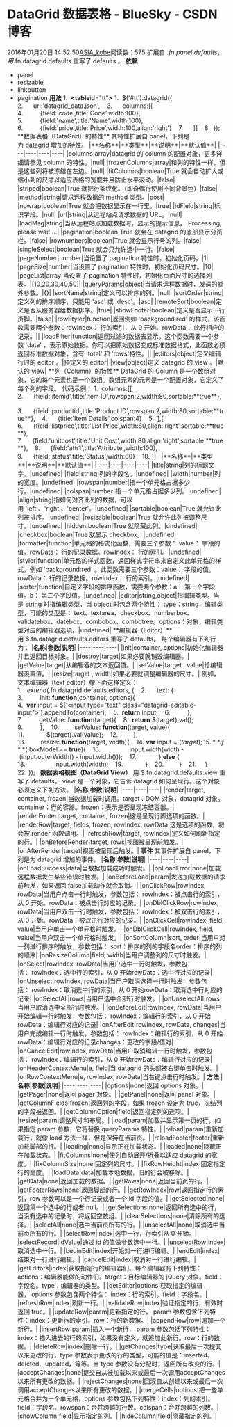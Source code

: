 # DataGrid  数据表格 - BlueSky - CSDN博客
2016年01月20日 14:52:50[ASIA_kobe](https://me.csdn.net/ASIA_kobe)阅读数：575
扩展自 $.fn.panel.defaults ，用 $.fn.datagrid.defaults 重写了 defaults 。
**依赖**
- panel
- resizable
- linkbutton
- pagination
**用法**
1.  **<table**id="tt"**></table>**
1.  $('#tt').datagrid({   
2.      url:'datagrid_data.json',   
3.      columns:[[   
4.          {field:'code',title:'Code',width:100},
   
5.          {field:'name',title:'Name',width:100},
   
6.          {field:'price',title:'Price',width:100,align:'right'}
   
7.      ]]   
8.  });  
**数据表格（DataGrid）的特性**
其特性扩展自 panel，下列是为 datagrid 增加的特性。
|**名称**|**类型**|**说明**|**默认值**|
|----|----|----|----|
|columns|array|datagrid 的 column 的配置对象，更多详细请参见 column 的特性。|null|
|frozenColumns|array|和列的特性一样，但是这些列将被冻结在左边。|null|
|fitColumns|boolean|True 就会自动扩大或缩小列的尺寸以适应表格的宽度并且防止水平滚动。|false|
|striped|boolean|True 就把行条纹化。（即奇偶行使用不同背景色）|false|
|method|string|请求远程数据的 method 类型。|post|
|nowrap|boolean|True 就会把数据显示在一行里。|true|
|idField|string|标识字段。|null|
|url|string|从远程站点请求数据的 URL。|null|
|loadMsg|string|当从远程站点加载数据时，显示的提示信息。|Processing, please wait …|
|pagination|boolean|True 就会在 datagrid 的底部显示分页栏。|false|
|rownumbers|boolean|True 就会显示行号的列。|false|
|singleSelect|boolean|True 就会只允许选中一行。|false|
|pageNumber|number|当设置了 pagination 特性时，初始化页码。|1|
|pageSize|number|当设置了 pagination 特性时，初始化页码尺寸。|10|
|pageList|array|当设置了 pagination 特性时，初始化页面尺寸的选择列表。|[10,20,30,40,50]|
|queryParams|object|当请求远程数据时，发送的额外参数。|{}|
|sortName|string|定义可以排序的列。|null|
|sortOrder|string|定义列的排序顺序，只能用 'asc' 或 'desc'。|asc|
|remoteSort|boolean|定义是否从服务器给数据排序。|true|
|showFooter|boolean|定义是否显示一行页脚。|false|
|rowStyler|function|返回例如 'background:red' 的样式，该函数需要两个参数：rowIndex： 行的索引，从 0 开始。rowData： 此行相应的记录。||
|loadFilter|function|返回过滤的数据去显示。这个函数需要一个参数 'data' ，表示原始数据。你可以把原始数据变成标准数据格式，此函数必须返回标准数据对象，含有 'total' 和 'rows'特性。||
|editors|object|定义编辑行时的 editor 。|预定义的 editor|
|view|object|定义 datagrid 的 view 。|默认的 view|
**列（Column）的特性**
DataGrid 的 Column 是一个数组对象，它的每个元素也是一个数组。数组元素的元素是一个配置对象，它定义了每个列的字段。
代码示例：
1.  columns:[[   
2.      {field:'itemid',title:'Item ID',rowspan:2,width:80,sortable:**true**},
   
3.      {field:'productid',title:'Product ID',rowspan:2,width:80,sortable:**true**},
   
4.      {title:'Item Details',colspan:4}   
5.  ],[   
6.      {field:'listprice',title:'List Price',width:80,align:'right',sortable:**true**},
   
7.      {field:'unitcost',title:'Unit Cost',width:80,align:'right',sortable:**true**},
   
8.      {field:'attr1',title:'Attribute',width:100},
   
9.      {field:'status',title:'Status',width:60}
   
10. ]]  
|**名称**|**类型**|**说明**|**默认值**|
|----|----|----|----|
|title|string|列的标题文字。|undefined|
|field|string|列的字段名。|undefined|
|width|number|列的宽度。|undefined|
|rowspan|number|指一个单元格占据多少行。|undefined|
|colspan|number|指一个单元格占据多少列。|undefined|
|align|string|指如何对齐此列的数据，可以用 'left'、'right'、'center'。|undefined|
|sortable|boolean|True 就允许此列被排序。|undefined|
|resizable|boolean|True 就允许此列被调整尺寸。|undefined|
|hidden|boolean|True 就隐藏此列。|undefined|
|checkbox|boolean|True 就显示 checkbox。|undefined|
|formatter|function|单元格的格式化函数，需要三个参数： value： 字段的值。rowData： 行的记录数据。rowIndex： 行的索引。|undefined|
|styler|function|单元格的样式函数，返回样式字符串来自定义此单元格的样式，例如 'background:red' 。此函数需要三个参数：value： 字段的值。rowData： 行的记录数据。rowIndex： 行的索引。|undefined|
|sorter|function|自定义字段的排序函数，需要两个参数：a： 第一个字段值。b： 第二个字段值。|undefined|
|editor|string,object|指编辑类型。当是 string 时指编辑类型，当 object 时包含两个特性： type：string，编辑类型，可能的类型是： text、textarea、checkbox、numberbox、validatebox、datebox、combobox、combotree。options：对象，编辑类型对应的编辑器选项。|undefined|
**编辑器（Editor）**
用 $.fn.datagrid.defaults.editors 重写了 defaults。
每个编辑器有下列行为：
|**名称**|**参数**|**说明**|
|----|----|----|
|init|container, options|初始化编辑器并且返回目标对象。|
|destroy|target|如果必要就销毁编辑器。|
|getValue|target|从编辑器的文本返回值。|
|setValue|target , value|给编辑器设置值。|
|resize|target , width|如果必要就调整编辑器的尺寸。|
例如，文本编辑器（text editor）像下面这样定义：
1.  $.extend($.fn.datagrid.defaults.editors, {   
2.      text: {   
3.          init: **function**(container, options){   
4.  **var** input = $('<input type="text" class="datagrid-editable-input">').appendTo(container);
   
5.  **return** input;   
6.          },   
7.          getValue: **function**(target){   
8.  **return** $(target).val();   
9.          },   
10.         setValue: **function**(target, value){   
11.             $(target).val(value);   
12.         },   
13.         resize: **function**(target, width){   
14. **var** input = $(target);   
15. **if** ($.boxModel == **true**){
   
16.                 input.width(width - (input.outerWidth() - input.width()));   
17.             } **else** {   
18.                 input.width(width);   
19.             }   
20.         }   
21.     }   
22. });  
**数据表格视图（DataGrid View）**
用 $.fn.datagrid.defaults.view 重写了 defaults。
view 是一个对象，它告诉 datagrid 如何呈现行。这个对象必须定义下列方法。
|**名称**|**参数**|**说明**|
|----|----|----|
|render|target, container, frozen|当数据加载时调用。target：DOM 对象，datagrid 对象。container：行的容器。frozen：表示是否呈现冻结容器。|
|renderFooter|target, container, frozen|这是呈现行脚选项的函数。|
|renderRow|target, fields, frozen, rowIndex, rowData|这是选项的函数，将会被 render 函数调用。|
|refreshRow|target, rowIndex|定义如何刷新指定的行。|
|onBeforeRender|target, rows|视图被呈现前触发。|
|onAfterRender|target|视图被呈现后触发。|
**事件**
其事件扩展自 panel，下列是为 datagrid 增加的事件。
|**名称**|**参数**|**说明**|
|----|----|----|
|onLoadSuccess|data|当数据加载成功时触发。|
|onLoadError|none|加载远程数据发生某些错误时触发。|
|onBeforeLoad|param|发送加载数据的请求前触发，如果返回 false加载动作就会取消。|
|onClickRow|rowIndex, rowData|当用户点击一行时触发，参数包括： rowIndex：被点击行的索引，从 0 开始。rowData：被点击行对应的记录。|
|onDblClickRow|rowIndex, rowData|当用户双击一行时触发，参数包括： rowIndex：被双击行的索引，从 0 开始。rowData：被双击行对应的记录。|
|onClickCell|rowIndex, field, value|当用户单击一个单元格时触发。|
|onDblClickCell|rowIndex, field, value|当用户双击一个单元格时触发。|
|onSortColumn|sort, order|当用户对一列进行排序时触发，参数包括： sort：排序的列的字段名order：排序的列的顺序|
|onResizeColumn|field, width|当用户调整列的尺寸时触发。|
|onSelect|rowIndex, rowData|当用户选中一行时触发，参数包括： rowIndex：选中行的索引，从 0 开始rowData：选中行对应的记录|
|onUnselect|rowIndex, rowData|当用户取消选择一行时触发，参数包括： rowIndex：取消选中行的索引，从 0 开始rowData：取消选中行对应的记录|
|onSelectAll|rows|当用户选中全部行时触发。|
|onUnselectAll|rows|当用户取消选中全部行时触发。|
|onBeforeEdit|rowIndex, rowData|当用户开始编辑一行时触发，参数包括： rowIndex：编辑行的索引，从 0 开始rowData：编辑行对应的记录|
|onAfterEdit|rowIndex, rowData, changes|当用户完成编辑一行时触发，参数包括： rowIndex：编辑行的索引，从 0 开始rowData：编辑行对应的记录changes：更改的字段/值对|
|onCancelEdit|rowIndex, rowData|当用户取消编辑一行时触发，参数包括： rowIndex：编辑行的索引，从 0 开始rowData：编辑行对应的记录|
|onHeaderContextMenu|e, field|当 datagrid 的头部被右键单击时触发。|
|onRowContextMenu|e, rowIndex, rowData|当右键点击行时触发。|
**方法**
|**名称**|**参数**|**说明**|
|----|----|----|
|options|none|返回 options 对象。|
|getPager|none|返回 pager 对象。|
|getPanel|none|返回 panel 对象。|
|getColumnFields|frozen|返回列的字段，如果 frozen 设定为 true，冻结列的字段被返回。|
|getColumnOption|field|返回指定列的选项。|
|resize|param|调整尺寸和布局。|
|load|param|加载并显示第一页的行，如果指定 param 参数，它将替换 queryParams 特性。|
|reload|param|重新加载行，就像 load 方法一样，但是保持在当前页。|
|reloadFooter|footer|重新加载脚部的行。|
|loading|none|显示正在加载状态。|
|loaded|none|隐藏正在加载状态。|
|fitColumns|none|使列自动展开/折叠以适应 datagrid 的宽度。|
|fixColumnSize|none|固定列的尺寸。|
|fixRowHeight|index|固定指定行的高度。|
|loadData|data|加载本地数据，旧的行会被移除。|
|getData|none|返回加载的数据。|
|getRows|none|返回当前页的行。|
|getFooterRows|none|返回脚部的行。|
|getRowIndex|row|返回指定行的索引，row 参数可以是一个行记录或者一个 id 字段的值。|
|getSelected|none|返回第一个选中的行或者 null。|
|getSelections|none|返回所有选中的行，当没有选中的记录时，将返回空数组。|
|clearSelections|none|清除所有的选择。|
|selectAll|none|选中当前页所有的行。|
|unselectAll|none|取消选中当前页所有的行。|
|selectRow|index|选中一行，行索引从 0 开始。|
|selectRecord|idValue|通过 id 的值做参数选中一行。|
|unselectRow|index|取消选中一行。|
|beginEdit|index|开始对一行进行编辑。|
|endEdit|index|结束对一行进行编辑。|
|cancelEdit|index|取消对一行进行编辑。|
|getEditors|index|获取指定行的编辑器们。每个编辑器有下列特性：actions：编辑器能做的动作们。target：目标编辑器的 jQuery 对象。field：字段名。type：编辑器的类型。|
|getEditor|options|获取指定的编辑器， options 参数包含两个特性： index：行的索引。field：字段名。|
|refreshRow|index|刷新一行。|
|validateRow|index|验证指定的行，有效时返回 true。|
|updateRow|param|更新指定的行， param 参数包含下列特性：index：更新行的索引。row：行的新数据。|
|appendRow|row|追加一个新行。|
|insertRow|param|插入一个新行， param 参数包括下列特性：index：插入进去的行的索引，如果没有定义，就追加此新行。row：行的数据。|
|deleteRow|index|删除一行。|
|getChanges|type|获取最后一次提交以来更改的行，type 参数表示更改的行的类型，可能的值是：inserted、deleted、updated，等等。当 type 参数没有分配时，返回所有改变的行。|
|acceptChanges|none|提交自从被加载以来或最后一次调用acceptChanges以来所有更改的数据。|
|rejectChanges|none|回滚自从创建以来或最后一次调用acceptChanges以来所有更改的数据。|
|mergeCells|options|把一些单元格合并为一个单元格，options 参数包括下列特性：index：列的索引。field：字段名。rowspan：合并跨越的行数。colspan：合并跨越的列数。|
|showColumn|field|显示指定的列。|
|hideColumn|field|隐藏指定的列。|
﻿
